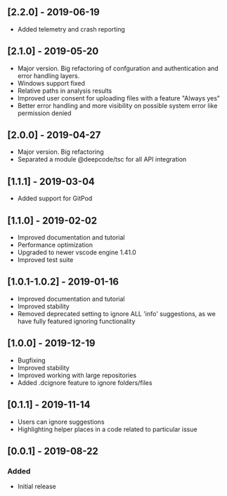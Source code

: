 ## [2.2.0] - 2019-06-19
- Added telemetry and crash reporting

## [2.1.0] - 2019-05-20
- Major version. Big refactoring of confguration and authentication and error handling layers.
- Windows support fixed
- Relative paths in analysis results
- Improved user consent for uploading files with a feature "Always yes"
- Better error handling and more visibility on possible system error like permission denied

## [2.0.0] - 2019-04-27
- Major version. Big refactoring
- Separated a module @deepcode/tsc for all API integration

## [1.1.1] - 2019-03-04
- Added support for GitPod

## [1.1.0] - 2019-02-02
- Improved documentation and tutorial
- Performance optimization 
- Upgraded to newer vscode engine 1.41.0
- Improved test suite

## [1.0.1-1.0.2] - 2019-01-16
- Improved documentation and tutorial
- Improved stability
- Removed deprecated setting to ignore ALL 'info' suggestions, as we have fully featured ignoring functionality

## [1.0.0] - 2019-12-19
- Bugfixing
- Improved stability
- Improved working with large repositories
- Added .dcignore feature to ignore folders/files

## [0.1.1] - 2019-11-14
- Users can ignore suggestions
- Highlighting helper places in a code related to particular issue

## [0.0.1] - 2019-08-22
### Added
- Initial release
